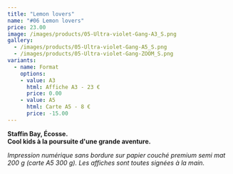```yaml
---
title: "Lemon lovers"
name: "#06 Lemon lovers"
price: 23.00
image: /images/products/05-Ultra-violet-Gang-A3_S.png
gallery:
  - /images/products/05-Ultra-violet-Gang-A5_S.png
  - /images/products/05-Ultra-violet-Gang-ZOOM_S.png
variants:
  - name: Format
    options:
    - value: A3
      html: Affiche A3 - 23 €
      price: 0.00
    - value: A5
      html: Carte A5 - 8 €
      price: -15.00
---
```

__Staffin Bay, Écosse.  
Cool kids à la poursuite d'une grande aventure.__

_Impression numérique sans bordure sur papier couché premium semi mat 200 g (carte A5 300 g). Les affiches sont toutes signées à la main._
